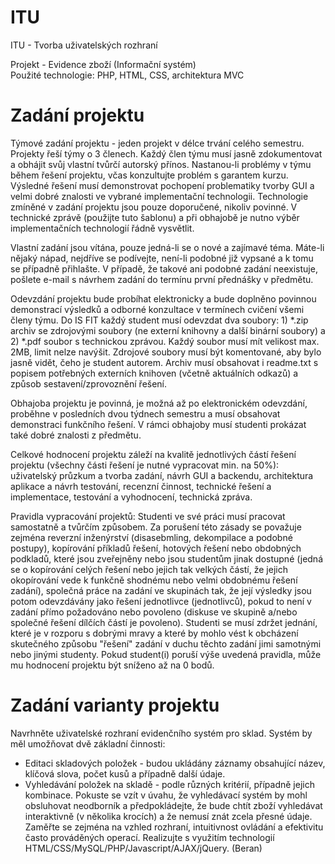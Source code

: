 # ITU
ITU - Tvorba uživatelských rozhraní

Projekt - Evidence zboží (Informační systém)  
Použité technologie: PHP, HTML, CSS, architektura MVC

# Zadání projektu
Týmové zadání projektu - jeden projekt v délce trvání celého semestru. Projekty řeší týmy o 3 členech. Každý člen týmu musí jasně zdokumentovat a obhájit svůj vlastní tvůrčí autorský přínos. Nastanou-li problémy v týmu během řešení projektu, včas konzultujte problém s garantem kurzu. Výsledné řešení musí demonstrovat pochopení problematiky tvorby GUI a velmi dobré znalosti ve vybrané implementační technologii. Technologie zmíněné v zadání projektu jsou pouze doporučené, nikoliv povinné. V technické zprávě (použijte tuto šablonu) a při obhajobě je nutno výběr implementačních technologií řádně vysvětlit.

Vlastní zadání jsou vítána, pouze jedná-li se o nové a zajímavé téma. Máte-li nějaký nápad, nejdříve se podívejte, není-li podobné již vypsané a k tomu se případně přihlašte. V případě, že takové ani podobné zadání neexistuje, pošlete e-mail s návrhem zadání do termínu první přednášky v předmětu. 

Odevzdání projektu bude probíhat elektronicky a bude doplněno povinnou demonstrací výsledků a odborné konzultace v termínech cvičení všemi členy týmu. Do IS FIT každý student musí odevzdat dva soubory: 1) *.zip archiv se zdrojovými soubory (ne externí knihovny a další binární soubory) a 2) *.pdf soubor s technickou zprávou. Každý soubor musí mít velikost max. 2MB, limit nelze navýšit. Zdrojové soubory musí být komentované, aby bylo jasně vidět, čeho je student autorem. Archiv musí obsahovat i readme.txt s popisem potřebných externích knihoven (včetně aktuálních odkazů) a způsob sestavení/zprovoznění řešení.

Obhajoba projektu je povinná, je možná až po elektronickém odevzdání, proběhne v posledních dvou týdnech semestru a musí obsahovat demonstraci funkčního řešení. V rámci obhajoby musí studenti prokázat také dobré znalosti z předmětu. 

Celkové hodnocení projektu záleží na kvalitě jednotlivých částí řešení projektu (všechny části řešení je nutné vypracovat min. na 50%): 
uživatelský průzkum a tvorba zadání,
návrh GUI a backendu,
architektura aplikace a návrh testování,
recenzní činnost,
technické řešení a implementace,
testování a vyhodnocení,
technická zpráva.

Pravidla vypracování projektů: 
Studenti ve své práci musí pracovat samostatně a tvůrčím způsobem. Za porušení této zásady se považuje zejména reverzní inženýrství (disasebmling, dekompilace a podobné postupy), kopírování příkladů řešení, hotových řešení nebo obdobných podkladů, které jsou zveřejněny nebo jsou studentům jinak dostupné (jedná se o kopírování celých řešení nebo jejich tak velkých částí, že jejich okopírování vede k funkčně shodnému nebo velmi obdobnému řešení zadání), společná práce na zadání ve skupinách tak, že její výsledky jsou potom odevzdávány jako řešení jednotlivce (jednotlivců), pokud to není v zadání přímo požadováno nebo povoleno (diskuse ve skupině a/nebo společné řešení dílčích částí je povoleno). Studenti se musí zdržet jednání, které je v rozporu s dobrými mravy a které by mohlo vést k obcházení skutečného způsobu "řešení" zadání v duchu těchto zadání jimi samotnými nebo jinými studenty. Pokud student(i) poruší výše uvedená pravidla, může mu hodnocení projektu být sníženo až na 0 bodů.

# Zadání varianty projektu
Navrhněte uživatelské rozhraní evidenčního systém pro sklad. Systém by měl umožňovat dvě základní činnosti:
- Editaci skladových položek - budou ukládány záznamy obsahující název, klíčová slova, počet kusů a případně další údaje.
- Vyhledávání položek na skladě - podle různých kritérií, případně jejich kombinace.
Pokuste se vzít v úvahu, že vyhledávací systém by mohl obsluhovat neodborník a předpokládejte, že bude chtít zboží vyhledávat interaktivně (v několika krocích) a že nemusí znát zcela přesné údaje. Zaměřte se zejména na vzhled rozhraní, intuitivnost ovládání a efektivitu často prováděných operací. Realizujte s využitím technologií HTML/CSS/MySQL/PHP/Javascript/AJAX/jQuery. (Beran)